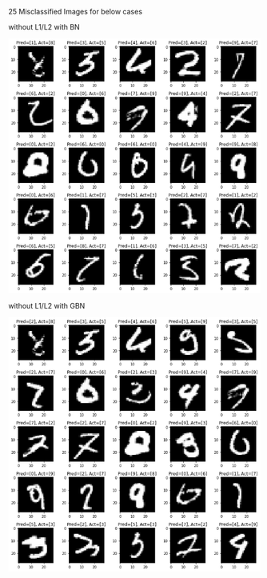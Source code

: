 25 Misclassified Images for below cases

without L1/L2 with BN

![](https://github.com/ganeshkcs/EVA4B2/blob/master/S6/BN_MISCLASSIFIED_WITHOUT_L1L2.png)

without L1/L2 with GBN

![](https://github.com/ganeshkcs/EVA4B2/blob/master/S6/GBN_MISCLASSIFIED_WITHOUT_L1L2.png)
